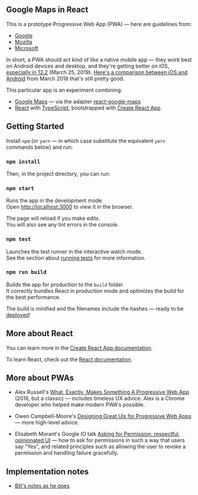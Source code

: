 ## Google Maps in React

This is a prototype Progressive Web App (PWA) — here are guidelines from:

* [Google](https://developers.google.com/web/progressive-web-apps/)
* [Mozilla](https://developer.mozilla.org/en-US/docs/Web/Progressive_web_apps)
* [Microsoft](https://developer.microsoft.com/en-us/windows/pwa)

In short, a PWA should act kind of like a native mobile app — they work best on Android devices and desktop, and they're getting better on iOS, [especially in 12.2](https://medium.com/@firt/whats-new-on-ios-12-2-for-progressive-web-apps-75c348f8e945) (March 25, 2019). [Here's a comparison between iOS and Android](https://medium.com/@firt/progressive-web-apps-on-ios-are-here-d00430dee3a7) from March 2018 that's still pretty good.

This particular app is an experiment combining:

* [Google Maps](https://developers.google.com/maps/documentation/javascript/tutorial) — via the adapter [react-google-maps](https://github.com/tomchentw/react-google-maps)
* [React](https://reactjs.org/) with [TypeScript](https://www.typescriptlang.org/), bootstrapped with [Create React App](https://github.com/facebook/create-react-app).

## Getting Started

Install `npm` (or `yarn` — in which case substitute the equivalent `yarn` commands below) and run:

### `npm install`

Then, in the project directory, you can run:

### `npm start`

Runs the app in the development mode.<br>
Open [http://localhost:3000](http://localhost:3000) to view it in the browser.

The page will reload if you make edits.<br>
You will also see any lint errors in the console.

### `npm test`

Launches the test runner in the interactive watch mode.<br>
See the section about [running tests](https://facebook.github.io/create-react-app/docs/running-tests) for more information.

### `npm run build`

Builds the app for production to the `build` folder.<br>
It correctly bundles React in production mode and optimizes the build for the best performance.

The build is minified and the filenames include the hashes — ready to be [deployed](https://facebook.github.io/create-react-app/docs/deployment)!

## More about React

You can learn more in the [Create React App documentation](https://facebook.github.io/create-react-app/docs/getting-started).

To learn React, check out the [React documentation](https://reactjs.org/).

## More about PWAs

* Alex Russell's [What, Exactly, Makes Something A Progressive Web App](https://infrequently.org/2016/09/what-exactly-makes-something-a-progressive-web-app/) (2016, but a classic) — includes timeless UX advice. Alex is a Chrome developer who helped make modern PWA's possible.

* Owen Campbell-Moore's [Designing Great UIs for Progressive Web Apps](https://medium.com/@owencm/designing-great-uis-for-progressive-web-apps-dd38c1d20f7) — more high-level advice.

* Elisabeth Morant's Google IO talk [Asking for Permission: respectful, opinionated UI](https://www.youtube.com/watch?v=4QQyjqtHwlY) — how to ask for permissions in such a way that users say "Yes", and related principles such as allowing the user to revoke a permission and handling failure gracefully.

## Implementation notes

* [Bill's notes as he goes](https://www.evernote.com/l/AF66Ujp7hstPxoBWI_Xebjx2c4uY5X7hnq0)

